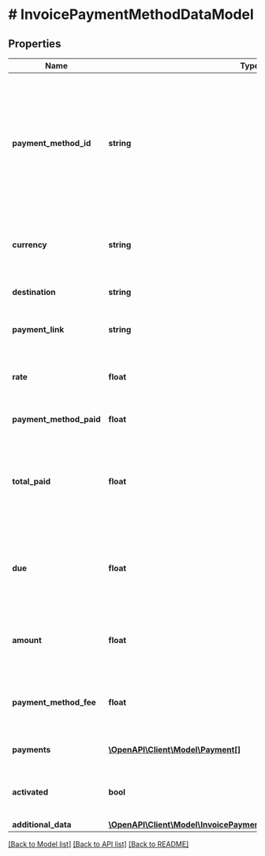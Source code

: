 # # InvoicePaymentMethodDataModel

## Properties

Name | Type | Description | Notes
------------ | ------------- | ------------- | -------------
**payment_method_id** | **string** | Payment method IDs. Available payment method IDs for Bitcoin are:   - &#x60;\&quot;BTC-CHAIN\&quot;&#x60;: Onchain    -&#x60;\&quot;BTC-LN\&quot;&#x60;: Lightning    - &#x60;\&quot;BTC-LNURL\&quot;&#x60;: LNURL | [optional]
**currency** | **string** | The currency of the payment method (e.g., \&quot;BTC\&quot; or \&quot;LTC\&quot;) | [optional]
**destination** | **string** | The destination the payment must be made to | [optional]
**payment_link** | **string** | A payment link that helps pay to the payment destination | [optional]
**rate** | **float** | The rate between this payment method&#39;s currency and the invoice currency | [optional]
**payment_method_paid** | **float** | The amount paid by this payment method | [optional]
**total_paid** | **float** | The total amount paid by all payment methods to the invoice, converted to this payment method&#39;s currency | [optional]
**due** | **float** | The total amount left to be paid, converted to this payment method&#39;s currency (will be negative if overpaid) | [optional]
**amount** | **float** | The invoice amount, converted to this payment method&#39;s currency | [optional]
**payment_method_fee** | **float** | The added merchant fee to pay for additional costs incurred by this payment method. | [optional]
**payments** | [**\OpenAPI\Client\Model\Payment[]**](Payment.md) | Payments made with this payment method. | [optional]
**activated** | **bool** | If the payment method is activated (when lazy payments option is enabled | [optional]
**additional_data** | [**\OpenAPI\Client\Model\InvoicePaymentMethodDataModelAdditionalData**](InvoicePaymentMethodDataModelAdditionalData.md) |  | [optional]

[[Back to Model list]](../../README.md#models) [[Back to API list]](../../README.md#endpoints) [[Back to README]](../../README.md)

